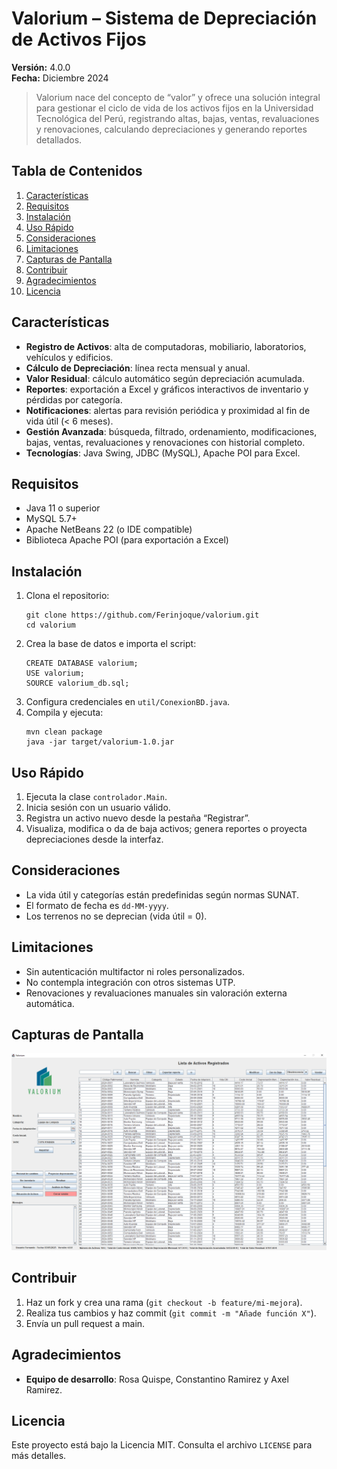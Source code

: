 # Valorium – Sistema de Depreciación de Activos Fijos

**Versión:** 4.0.0  
**Fecha:** Diciembre 2024

> Valorium nace del concepto de “valor” y ofrece una solución integral para gestionar el ciclo de vida de los activos fijos en la Universidad Tecnológica del Perú, registrando altas, bajas, ventas, revaluaciones y renovaciones, calculando depreciaciones y generando reportes detallados.

## Tabla de Contenidos
1. [Características](#características)  
2. [Requisitos](#requisitos)  
3. [Instalación](#instalación)  
4. [Uso Rápido](#uso-rápido)  
5. [Consideraciones](#consideraciones)  
6. [Limitaciones](#limitaciones)  
7. [Capturas de Pantalla](#capturas-de-pantalla)  
8. [Contribuir](#contribuir)
9. [Agradecimientos](#agradecimientos)
10. [Licencia](#licencia) 

## Características
- **Registro de Activos**: alta de computadoras, mobiliario, laboratorios, vehículos y edificios.  
- **Cálculo de Depreciación**: línea recta mensual y anual.  
- **Valor Residual**: cálculo automático según depreciación acumulada.  
- **Reportes**: exportación a Excel y gráficos interactivos de inventario y pérdidas por categoría.  
- **Notificaciones**: alertas para revisión periódica y proximidad al fin de vida útil (< 6 meses).  
- **Gestión Avanzada**: búsqueda, filtrado, ordenamiento, modificaciones, bajas, ventas, revaluaciones y renovaciones con historial completo.  
- **Tecnologías**: Java Swing, JDBC (MySQL), Apache POI para Excel.

## Requisitos
- Java 11 o superior  
- MySQL 5.7+  
- Apache NetBeans 22 (o IDE compatible)  
- Biblioteca Apache POI (para exportación a Excel)

## Instalación
1. Clona el repositorio:  
   ```
   git clone https://github.com/Ferinjoque/valorium.git
   cd valorium
   ```
2. Crea la base de datos e importa el script:
   ```
   CREATE DATABASE valorium;
   USE valorium;
   SOURCE valorium_db.sql;
   ```
3. Configura credenciales en `util/ConexionBD.java`.
4. Compila y ejecuta:
   ```
   mvn clean package
   java -jar target/valorium-1.0.jar
   ```

## Uso Rápido
1. Ejecuta la clase `controlador.Main`.
2. Inicia sesión con un usuario válido.
3. Registra un activo nuevo desde la pestaña “Registrar”.
4. Visualiza, modifica o da de baja activos; genera reportes o proyecta depreciaciones desde la interfaz.

## Consideraciones
- La vida útil y categorías están predefinidas según normas SUNAT.
- El formato de fecha es `dd-MM-yyyy`.
- Los terrenos no se deprecian (vida útil = 0). 

## Limitaciones
- Sin autenticación multifactor ni roles personalizados.
- No contempla integración con otros sistemas UTP.
- Renovaciones y revaluaciones manuales sin valoración externa automática.

## Capturas de Pantalla
![Valorium](Valorium.png)

## Contribuir
1. Haz un fork y crea una rama (`git checkout -b feature/mi-mejora`).
2. Realiza tus cambios y haz commit (`git commit -m "Añade función X"`).
3. Envía un pull request a main.

## Agradecimientos
- **Equipo de desarrollo**: Rosa Quispe, Constantino Ramirez y Axel Ramirez.

## Licencia
Este proyecto está bajo la Licencia MIT. Consulta el archivo `LICENSE` para más detalles.

